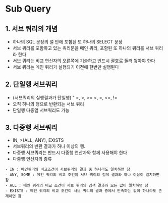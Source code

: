 # Sub Query
## 1. 서브 쿼리의 개념
- 하나의 SQL 문장의 절 안에 포함된 또 하나의 SELECT 문장
- 서브 쿼리를 포함하고 있는 쿼리문을 메인 쿼리, 포함된 또 하나의 쿼리를 서브 쿼리라 한다
- 서브 쿼리는 비교 연산자의 오른쪽에 기술하고 반드시 괄호로 둘러 쌓아야 한다
- 서브 쿼리는 메인 쿼리가 실행되기 이전에 한번만 실행된다

## 2. 단일행 서브쿼리
- (서브쿼리의 실행결과가 단일행) " =, >, >= <, =, <=, !=
- 오직 하나의 행으로 반환되는 서브 쿼리
- 단일행 다중열 서브쿼리도 가능

## 3. 다중행 서브쿼리
- IN, >(ALL, ANY), EXISTS
- 서브쿼리의 반환 결과가 하나 이상의 행. 
- 다중행 서브쿼리는 반드시 다중행 연산자와 함께 사용해야 한다
- 다중행 연산자의 종류
```
- IN : 메인쿼리의 비교조건이 서브쿼리의 결과 중 하나라도 일치하면 참
- ANY, SOME : 메인 쿼리의 비교 조건이 서브 쿼리의 검색 결과와 하나 이상이 일치하면 참
- ALL : 메인 쿼리의 비교 조건이 서브 쿼리의 검색 결과와 모든 값이 일치하면 참
- EXISTS : 메인 쿼리의 비교 조건이 서브 쿼리의 결과 중에서 만족하는 값이 하나라도 존재하면 참
```